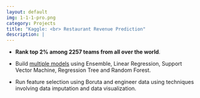 ```yaml
---
layout: default
img: 1-1-1-pro.png
category: Projects
title: "Kaggle: <br> Restaurant Revenue Prediction"
description: |
---
```


* **Rank top 2% among 2257 teams from all over the world**.


* Build [multiple models](https://github.com/WesleyyC/RestaurantRevenuePrediction) using Ensemble, Linear Regression, Support Vector Machine, Regression Tree and Random Forest.


* Run feature selection using Boruta and engineer data using techniques involving data imputation and data visualization. 